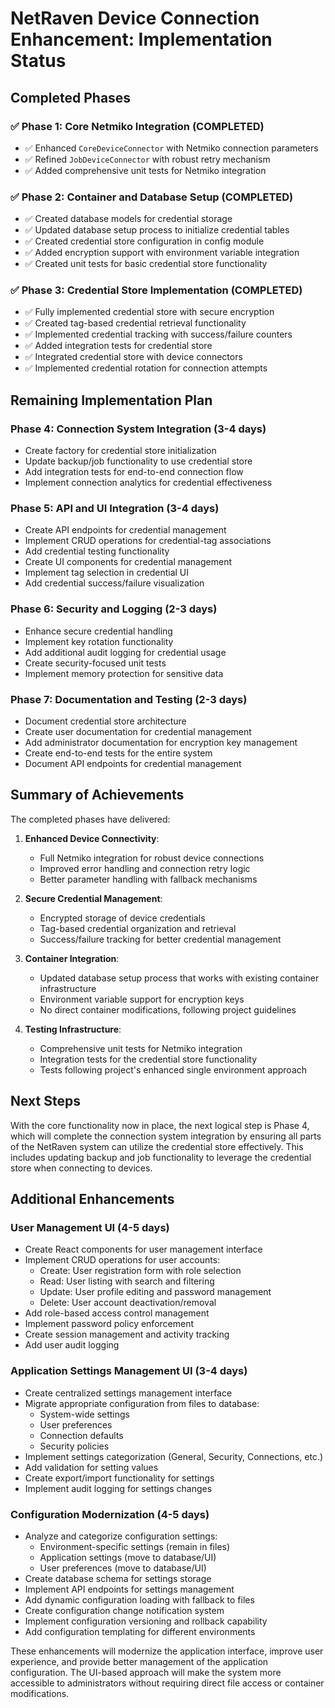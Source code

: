 # NetRaven Device Connection Enhancement: Implementation Status

## Completed Phases

### ✅ Phase 1: Core Netmiko Integration (COMPLETED)
- ✅ Enhanced `CoreDeviceConnector` with Netmiko connection parameters
- ✅ Refined `JobDeviceConnector` with robust retry mechanism
- ✅ Added comprehensive unit tests for Netmiko integration

### ✅ Phase 2: Container and Database Setup (COMPLETED)
- ✅ Created database models for credential storage
- ✅ Updated database setup process to initialize credential tables
- ✅ Created credential store configuration in config module
- ✅ Added encryption support with environment variable integration
- ✅ Created unit tests for basic credential store functionality

### ✅ Phase 3: Credential Store Implementation (COMPLETED)
- ✅ Fully implemented credential store with secure encryption
- ✅ Created tag-based credential retrieval functionality
- ✅ Implemented credential tracking with success/failure counters
- ✅ Added integration tests for credential store
- ✅ Integrated credential store with device connectors
- ✅ Implemented credential rotation for connection attempts

## Remaining Implementation Plan

### Phase 4: Connection System Integration (3-4 days)
- Create factory for credential store initialization
- Update backup/job functionality to use credential store
- Add integration tests for end-to-end connection flow
- Implement connection analytics for credential effectiveness

### Phase 5: API and UI Integration (3-4 days)
- Create API endpoints for credential management
- Implement CRUD operations for credential-tag associations
- Add credential testing functionality
- Create UI components for credential management
- Implement tag selection in credential UI
- Add credential success/failure visualization

### Phase 6: Security and Logging (2-3 days)
- Enhance secure credential handling
- Implement key rotation functionality
- Add additional audit logging for credential usage
- Create security-focused unit tests
- Implement memory protection for sensitive data

### Phase 7: Documentation and Testing (2-3 days)
- Document credential store architecture
- Create user documentation for credential management
- Add administrator documentation for encryption key management
- Create end-to-end tests for the entire system
- Document API endpoints for credential management

## Summary of Achievements

The completed phases have delivered:

1. **Enhanced Device Connectivity**:
   - Full Netmiko integration for robust device connections
   - Improved error handling and connection retry logic
   - Better parameter handling with fallback mechanisms

2. **Secure Credential Management**:
   - Encrypted storage of device credentials
   - Tag-based credential organization and retrieval
   - Success/failure tracking for better credential management

3. **Container Integration**:
   - Updated database setup process that works with existing container infrastructure
   - Environment variable support for encryption keys
   - No direct container modifications, following project guidelines

4. **Testing Infrastructure**:
   - Comprehensive unit tests for Netmiko integration
   - Integration tests for the credential store functionality
   - Tests following project's enhanced single environment approach

## Next Steps

With the core functionality now in place, the next logical step is Phase 4, which will complete the connection system integration by ensuring all parts of the NetRaven system can utilize the credential store effectively. This includes updating backup and job functionality to leverage the credential store when connecting to devices.

## Additional Enhancements

### User Management UI (4-5 days)
- Create React components for user management interface
- Implement CRUD operations for user accounts:
  - Create: User registration form with role selection
  - Read: User listing with search and filtering
  - Update: User profile editing and password management
  - Delete: User account deactivation/removal
- Add role-based access control management
- Implement password policy enforcement
- Create session management and activity tracking
- Add user audit logging

### Application Settings Management UI (3-4 days)
- Create centralized settings management interface
- Migrate appropriate configuration from files to database:
  - System-wide settings
  - User preferences
  - Connection defaults
  - Security policies
- Implement settings categorization (General, Security, Connections, etc.)
- Add validation for setting values
- Create export/import functionality for settings
- Implement audit logging for settings changes

### Configuration Modernization (4-5 days)
- Analyze and categorize configuration settings:
  - Environment-specific settings (remain in files)
  - Application settings (move to database/UI)
  - User preferences (move to database/UI)
- Create database schema for settings storage
- Implement API endpoints for settings management
- Add dynamic configuration loading with fallback to files
- Create configuration change notification system
- Implement configuration versioning and rollback capability
- Add configuration templating for different environments

These enhancements will modernize the application interface, improve user experience, and provide better management of the application configuration. The UI-based approach will make the system more accessible to administrators without requiring direct file access or container modifications. 
